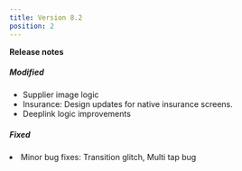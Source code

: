 ```yaml
---
title: Version 8.2
position: 2
---
```


**Release notes**
<br>
  <h5>Modified</h5><ul>
        <li>Supplier image logic</li>
        <li>Insurance: Design updates for native insurance screens.</li>
        <li>Deeplink logic improvements</li>
</ul>
  <h5>Fixed</h5>
      <li>Minor bug fixes: Transition glitch, Multi tap bug</li>
</ul>
